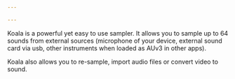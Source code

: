 ```yaml
---

---
```


Koala is a powerful yet easy to use sampler. It allows you to sample up to 64 sounds from external sources (microphone of your device, external sound card via usb, other instruments when loaded as AUv3 in other apps). 

Koala also allows you to re-sample, import audio files or convert video to sound.
